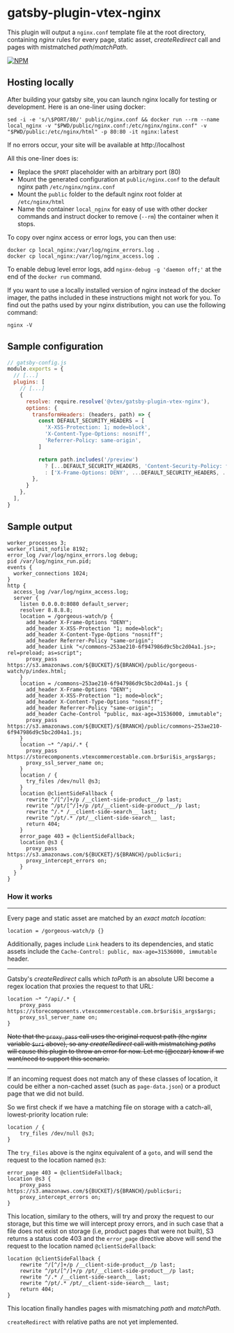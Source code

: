 # gatsby-plugin-vtex-nginx

This plugin will output a `nginx.conf` template file at the root directory, containing *nginx* rules for every page, static asset, *createRedirect* call and pages with mistmatched *path*/*matchPath*.

[![NPM](https://img.shields.io/npm/v/@vtex/gatsby-plugin-vtex-nginx.svg)](https://www.npmjs.com/package/@vtex/gatsby-plugin-vtex-nginx) 

## Hosting locally

After building your gatsby site, you can launch nginx locally for testing or development. Here is an one-liner using docker:

```console
sed -i -e 's/\$PORT/80/' public/nginx.conf && docker run --rm --name local_nginx -v "$PWD/public/nginx.conf:/etc/nginx/nginx.conf" -v "$PWD/public:/etc/nginx/html" -p 80:80 -it nginx:latest
```

If no errors occur, your site will be available at http://localhost

All this one-liner does is:
- Replace the `$PORT` placeholder with an arbitrary port (80)
- Mount the generated configuration at `public/nginx.conf` to the default nginx path `/etc/nginx/nginx.conf`
- Mount the `public` folder to the default nginx root folder at `/etc/nginx/html`
- Name the container `local_nginx` for easy of use with other docker commands and instruct docker to remove (`--rm`) the container when it stops.

To copy over nginx access or error logs, you can then use:

```console
docker cp local_nginx:/var/log/nginx_errors.log .
docker cp local_nginx:/var/log/nginx_access.log .
```

To enable debug level error logs, add `nginx-debug -g 'daemon off;'` at the end of the `docker run` command.

If you want to use a locally installed version of nginx instead of the docker imager, the paths included in these instructions might not work for you. To find out the paths used by your nginx distribution, you can use the following command:

```console
nginx -V
```

## Sample configuration


```js
// gatsby-config.js
module.exports = {
  // [...]
  plugins: [
    // [...]
    {
      resolve: require.resolve('@vtex/gatsby-plugin-vtex-nginx'),
      options: {
        transformHeaders: (headers, path) => {
          const DEFAULT_SECURITY_HEADERS = [
            'X-XSS-Protection: 1; mode=block',
            'X-Content-Type-Options: nosniff',
            'Referrer-Policy: same-origin',
          ]

          return path.includes('/preview')
            ? [...DEFAULT_SECURITY_HEADERS, 'Content-Security-Policy: frame-src https://*.myvtex.com/', ...headers]
            : ['X-Frame-Options: DENY', ...DEFAULT_SECURITY_HEADERS, ...headers]
        },
      }
    },
  ],
}
```

## Sample output

```nginx
worker_processes 3;
worker_rlimit_nofile 8192;
error_log /var/log/nginx_errors.log debug;
pid /var/log/nginx_run.pid;
events {
  worker_connections 1024;
}
http {
  access_log /var/log/nginx_access.log;
  server {
    listen 0.0.0.0:8080 default_server;
    resolver 8.8.8.8;
    location = /gorgeous-watch/p {
      add_header X-Frame-Options "DENY";
      add_header X-XSS-Protection "1; mode=block";
      add_header X-Content-Type-Options "nosniff";
      add_header Referrer-Policy "same-origin";
      add_header Link "</commons~253ae210-6f947986d9c5bc2d04a1.js>; rel=preload; as=script";
      proxy_pass https://s3.amazonaws.com/${BUCKET}/${BRANCH}/public/gorgeous-watch/p/index.html;
    }
    location = /commons~253ae210-6f947986d9c5bc2d04a1.js {
      add_header X-Frame-Options "DENY";
      add_header X-XSS-Protection "1; mode=block";
      add_header X-Content-Type-Options "nosniff";
      add_header Referrer-Policy "same-origin";
      add_header Cache-Control "public, max-age=31536000, immutable";
      proxy_pass https://s3.amazonaws.com/${BUCKET}/${BRANCH}/public/commons~253ae210-6f947986d9c5bc2d04a1.js;
    }
    location ~* ^/api/.* {
      proxy_pass https://storecomponents.vtexcommercestable.com.br$uri$is_args$args;
      proxy_ssl_server_name on;
    }
    location / {
      try_files /dev/null @s3;
    }
    location @clientSideFallback {
      rewrite ^/[^/]+/p /__client-side-product__/p last;
      rewrite ^/pt/[^/]+/p /pt/__client-side-product__/p last;
      rewrite ^/.* /__client-side-search__ last;
      rewrite ^/pt/.* /pt/__client-side-search__ last;
      return 404;
    }
    error_page 403 = @clientSideFallback;
    location @s3 {
      proxy_pass https://s3.amazonaws.com/${BUCKET}/${BRANCH}/public$uri;
      proxy_intercept_errors on;
    }
  }
}
```

### How it works

---

Every page and static asset are matched by an *exact match location*:
```nginx
location = /gorgeous-watch/p {}
```

Additionally, pages include `Link` headers to its dependencies, and static assets include the `Cache-Control: public, max-age=31536000, immutable` header.

---

Gatsby's *createRedirect* calls which *toPath* is an absolute URI become a regex location that proxies the request to that URL:

```nginx
location ~* ^/api/.* {
    proxy_pass https://storecomponents.vtexcommercestable.com.br$uri$is_args$args;
    proxy_ssl_server_name on;
}
```

~~Note that the `proxy_pass` call uses the original request path (the *nginx* variable `$uri` above), so any *createRedirect* call with mistmatching *paths* will cause this plugin to throw an error for now. Let me (@cezar) know if we want/need to support this scenario.~~

---

If an incoming request does not match any of these classes of location, it could be either a non-cached asset (such as `page-data.json`) or a product page that we did not build.

So we first check if we have a matching file on storage with a catch-all, lowest-priority location rule:

```nginx
location / {
    try_files /dev/null @s3;
}
```

The `try_files` above is the nginx equivalent of a `goto`, and will send the request to the location named `@s3`:

```nginx
error_page 403 = @clientSideFallback;
location @s3 {
    proxy_pass https://s3.amazonaws.com/${BUCKET}/${BRANCH}/public$uri;
    proxy_intercept_errors on;
}
```

This location, similary to the others, will try and proxy the request to our storage, but this time we will intercept proxy errors, and in such case that a file does not exist on storage (i.e, product pages that were not built), S3 returns a status code 403 and the `error_page` directive above will send the request to the location named `@clientSideFallback`:

```nginx
location @clientSideFallback {
    rewrite ^/[^/]+/p /__client-side-product__/p last;
    rewrite ^/pt/[^/]+/p /pt/__client-side-product__/p last;
    rewrite ^/.* /__client-side-search__ last;
    rewrite ^/pt/.* /pt/__client-side-search__ last;
    return 404;
}
```

This location finally handles pages with mismatching *path* and *matchPath*.

`createRedirect` with relative paths are not yet implemented. 

